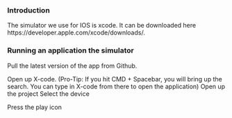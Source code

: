 <h3>Introduction</h3>
The simulator we use for IOS is xcode.  It can be downloaded here https://developer.apple.com/xcode/downloads/.  

<h3>Running an application the simulator</h3>
Pull the latest version of the app from Github.

Open up X-code. 
(Pro-Tip: If you hit CMD + Spacebar, you will bring up the search.  You can type in X-code from there to open the application)
Open up the project
Select the device

Press the play icon
